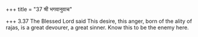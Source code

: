 +++
title = "37 श्री भगवानुवाच"

+++
3.37 The Blessed Lord said This desire, this anger, born of the ality of
rajas, is a great devourer, a great sinner. Know this to be the enemy
here.
